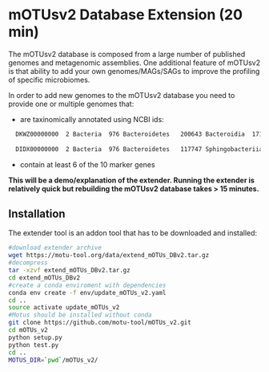 # mOTUsv2 Database Extension (20 min)

The mOTUsv2 database is composed from a large number of published genomes and metagenomic assemblies. One additional feature of mOTUsv2 is that ability to add your own genomes/MAGs/SAGs to improve the profiling of specific microbiomes.

In order to add new genomes to the mOTUsv2 database you need to provide one or multiple genomes that:

- are taxinomically annotated using NCBI ids:
```bash
  DKWZ00000000	2 Bacteria	976 Bacteroidetes	200643 Bacteroidia	171549 Bacteroidales	171551 Porphyromonadaceae	NA unclassified Porphyromonadaceae	2049046 Porphyromonadaceae bacterium
  
  DIDX00000000	2 Bacteria	976 Bacteroidetes	117747 Sphingobacteriia	200666 Sphingobacteriales	84566 Sphingobacteriaceae	28453 Sphingobacterium	NA unknown Sphingobacterium
```
- contain at least 6 of the 10 marker genes


**This will be a demo/explanation of the extender. Running the extender is relatively quick but rebuilding the mOTUsv2 database
takes > 15 minutes.**


## Installation

The extender tool is an addon tool that has to be downloaded and installed:

```bash
#download extender archive
wget https://motu-tool.org/data/extend_mOTUs_DBv2.tar.gz
#decompress
tar -xzvf extend_mOTUs_DBv2.tar.gz
cd extend_mOTUs_DBv2
#create a conda enviroment with dependencies 
conda env create -f env/update_mOTUs_v2.yaml
cd ..
source activate update_mOTUs_v2
#Motus should be installed without conda
git clone https://github.com/motu-tool/mOTUs_v2.git
cd mOTUs_v2
python setup.py
python test.py
cd ..
MOTUS_DIR=`pwd`/mOTUs_v2/
```
